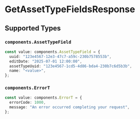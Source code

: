 # GetAssetTypeFieldsResponse


## Supported Types

### `components.AssetTypeField`

```typescript
const value: components.AssetTypeField = {
  uuid: "123e4567-12e3-47c7-a59c-230b7578553b",
  editDate: "2025-07-01 12:00:00",
  assetTypeUuid: "123e4567-1cd5-4d86-bda4-230b7c6d5b3b",
  name: "<value>",
};
```

### `components.ErrorT`

```typescript
const value: components.ErrorT = {
  errorCode: 1000,
  message: "An error occurred completing your request",
};
```

